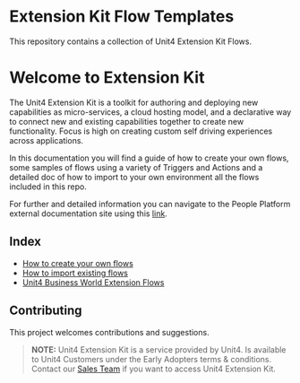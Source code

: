 # Extension Kit Flow Templates

This repository contains a collection of Unit4 Extension Kit Flows.

# Welcome to Extension Kit

The Unit4 Extension Kit is a toolkit for authoring and deploying new capabilities as micro-services, a cloud hosting model, and a declarative way to connect new and existing capabilities together to create new functionality. Focus is high on creating custom self driving experiences across applications.

In this documentation you will find a guide of how to create your own flows, some samples of flows using a variety of Triggers and Actions and a detailed doc of how to import to your own environment all the flows included in this repo.

For further and detailed information you can navigate to the People Platform external documentation site using this [link](https://docs-external.u4pp.com/extensions-kit/guides/portal/overview/).

## Index

* [How to create your own flows](docs/basic-samples)
* [How to import existing flows](ExtensionsFlows)
* [Unit4 Business World Extension Flows](ExtensionsFlows/U4BusinessWorld)

## Contributing

This project welcomes contributions and suggestions.

> **NOTE:** Unit4 Extension Kit is a service provided by Unit4. Is available to Unit4 Customers under the Early Adopters terms & conditions. Contact our [Sales Team](https://www.unit4.com/contact-sales#form) if you want to access Unit4 Extension Kit.
